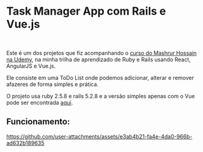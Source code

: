 # Task Manager App com Rails e Vue.js
<br/>

Este é um dos projetos que fiz acompanhando o [curso do Mashrur Hossain na Udemy](https://www.udemy.com/course/ruby-on-rails-react-angular), na minha trilha de aprendizado de Ruby e Rails usando React, AngularJS e Vue.js.
<br/>

Ele consiste em uma ToDo List onde podemos adicionar, alterar e remover afazeres de forma simples e prática.
<br/>

O projeto usa ruby 2.5.8 e rails 5.2.8 e a versão simples apenas com o Vue pode ser encontrada [aqui](https://github.com/Diego-S-G/vuejs-task-manager).
<br/>

## Funcionamento:
https://github.com/user-attachments/assets/e3ab4b21-fa4e-4da0-966b-ad632b189635
